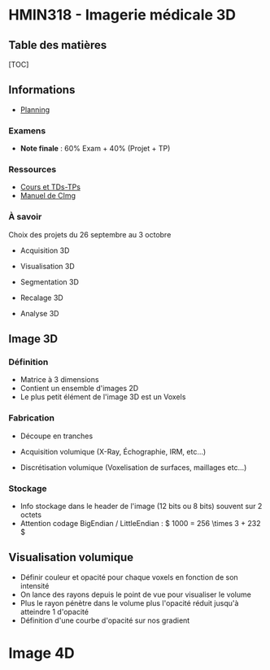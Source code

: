 # HMIN318 - Imagerie médicale 3D

## Table des matières

[TOC]

## Informations

- [Planning](https://moodle.umontpellier.fr/mod/page/view.php?id=190283)

### Examens

- **Note finale** : 60% Exam + 40% (Projet + TP)

### Ressources

- [Cours et TDs-TPs](https://moodle.umontpellier.fr/course/view.php?id=5849)
- [Manuel de CImg](http://cimg.eu/CImg_reference.pdf)

### À savoir

Choix des projets du 26 septembre au 3 octobre
- Acquisition 3D
- Visualisation 3D
- Segmentation 3D

- Recalage 3D
- Analyse 3D

## Image 3D

### Définition

- Matrice à 3 dimensions
- Contient un ensemble d'images 2D
- Le plus petit élément de l'image 3D est un Voxels

### Fabrication

- Découpe en tranches
- Acquisition volumique (X-Ray, Échographie, IRM, etc...)

- Discrétisation volumique (Voxelisation de surfaces, maillages etc...)

### Stockage

- Info stockage dans le header de l'image (12 bits ou 8 bits) souvent sur 2 octets
- Attention codage BigEndian / LittleEndian : $ 1000 = 256 \times 3 + 232 $

## Visualisation volumique

- Définir couleur et opacité pour chaque voxels en fonction de son intensité
- On lance des rayons depuis le point de vue pour visualiser le volume
- Plus le rayon pénètre dans le volume plus l'opacité réduit jusqu'à atteindre 1 d'opacité
- Définition d'une courbe d'opacité sur nos gradient

# Image 4D

